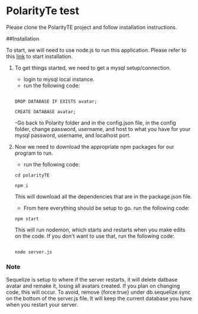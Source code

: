 # PolarityTe test

Please clone the PolarityTE project and follow installation instructions.

##Installation

To start, we will need to use node.js to run this application. Please refer to this [link](https://www.npmjs.com/get-npm) to start installation.

1. To get things started, we need to get a mysql setup/connection. 
	- login to mysql local instance.
	- run the following code:

	```
	
	DROP DATABASE IF EXISTS avatar;

	CREATE DATABASE avatar;

	```

	-Go back to Polarity folder and in the config.json file, in the config folder, change password, username, and host to what you have for your mysql password, username, and localhost port. 

2. Now we need to download the appropriate npm packages for our program to run.

	- run the following code:

	```
	cd polarityTE

	npm i

	```
	This will download all the dependencies that are in the package.json file. 

	- From here everything should be setup to go. run the following code:

	```
	npm start

	```

	This will run nodemon, which starts and restarts when you make edits on the code. If you don't want to use that, run the following code:

	```

	node server.js

	```

### Note

Sequelize is setup to where if the server restarts, it will delete datbase avatar and remake it, losing all avatars created. If you plan on changing code, this will occur. To avoid, remove {force:true} under db.sequelize.sync on the bottom of the server.js file. It will keep the current database you have when you restart your server.




